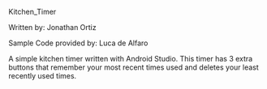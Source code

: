 Kitchen_Timer

Written by: Jonathan Ortiz

Sample Code provided by: Luca de Alfaro

A simple kitchen timer written with Android Studio.
This timer has 3 extra buttons that remember your most recent
times used and deletes your least recently used times.
